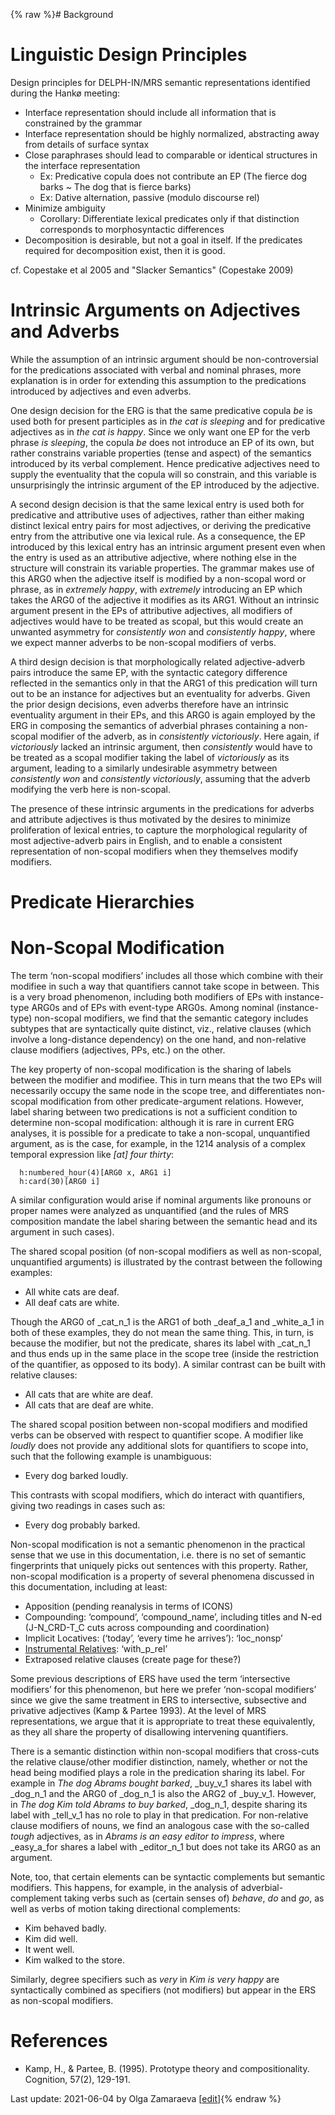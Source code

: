 {% raw %}# Background

# Linguistic Design Principles

Design principles for DELPH-IN/MRS semantic representations identified
during the Hankø meeting:

- Interface representation should include all information that is
constrained by the grammar
- Interface representation should be highly normalized, abstracting
away from details of surface syntax
- Close paraphrases should lead to comparable or identical structures
in the interface representation
  - Ex: Predicative copula does not contribute an EP (The fierce dog
barks \~ The dog that is fierce barks)
  - Ex: Dative alternation, passive (modulo discourse rel)
- Minimize ambiguity
  - Corollary: Differentiate lexical predicates only if that
distinction corresponds to morphosyntactic differences
- Decomposition is desirable, but not a goal in itself. If the
predicates required for decomposition exist, then it is good.

cf. Copestake et al 2005 and "Slacker Semantics" (Copestake 2009)

<a name="intrinsic_arguments"/>


# Intrinsic Arguments on Adjectives and Adverbs

While the assumption of an intrinsic argument should be
non-controversial for the predications associated with verbal and
nominal phrases, more explanation is in order for extending this
assumption to the predications introduced by adjectives and even
adverbs.

One design decision for the ERG is that the same predicative copula *be*
is used both for present participles as in *the cat is sleeping* and for
predicative adjectives as in *the cat is happy*. Since we only want one
EP for the verb phrase *is sleeping*, the copula *be* does not introduce
an EP of its own, but rather constrains variable properties (tense and
aspect) of the semantics introduced by its verbal complement. Hence
predicative adjectives need to supply the eventuality that the copula
will so constrain, and this variable is unsurprisingly the intrinsic
argument of the EP introduced by the adjective.

A second design decision is that the same lexical entry is used both for
predicative and attributive uses of adjectives, rather than either
making distinct lexical entry pairs for most adjectives, or deriving the
predicative entry from the attributive one via lexical rule. As a
consequence, the EP introduced by this lexical entry has an intrinsic
argument present even when the entry is used as an attributive
adjective, where nothing else in the structure will constrain its
variable properties. The grammar makes use of this ARG0 when the
adjective itself is modified by a non-scopal word or phrase, as in
*extremely happy*, with *extremely* introducing an EP which takes the
ARG0 of the adjective it modifies as its ARG1. Without an intrinsic
argument present in the EPs of attributive adjectives, all modifiers of
adjectives would have to be treated as scopal, but this would create an
unwanted asymmetry for *consistently won* and *consistently happy*,
where we expect manner adverbs to be non-scopal modifiers of verbs.

A third design decision is that morphologically related adjective-adverb
pairs introduce the same EP, with the syntactic category difference
reflected in the semantics only in that the ARG1 of this predication
will turn out to be an instance for adjectives but an eventuality for
adverbs. Given the prior design decisions, even adverbs therefore have
an intrinsic eventuality argument in their EPs, and this ARG0 is again
employed by the ERG in composing the semantics of adverbial phrases
containing a non-scopal modifier of the adverb, as in *consistently
victoriously*. Here again, if *victoriously* lacked an intrinsic
argument, then *consistently* would have to be treated as a scopal
modifier taking the label of *victoriously* as its argument, leading to
a similarly undesirable asymmetry between *consistently won* and
*consistently victoriously*, assuming that the adverb modifying the verb
here is non-scopal.

The presence of these intrinsic arguments in the predications for
adverbs and attribute adjectives is thus motivated by the desires to
minimize proliferation of lexical entries, to capture the morphological
regularity of most adjective-adverb pairs in English, and to enable a
consistent representation of non-scopal modifiers when they themselves
modify modifiers.

# Predicate Hierarchies

# Non-Scopal Modification

The term ‘non-scopal modifiers’ includes all those which combine with
their modifiee in such a way that quantifiers cannot take scope in
between. This is a very broad phenomenon, including both modifiers of
EPs with instance-type ARG0s and of EPs with event-type ARG0s. Among
nominal (instance-type) non-scopal modifiers, we find that the semantic
category includes subtypes that are syntactically quite distinct, viz.,
relative clauses (which involve a long-distance dependency) on the one
hand, and non-relative clause modifiers (adjectives, PPs, etc.) on the
other.

The key property of non-scopal modification is the sharing of labels
between the modifier and modifiee. This in turn means that the two EPs
will necessarily occupy the same node in the scope tree, and
differentiates non-scopal modification from other predicate-argument
relations. However, label sharing between two predications is not a
sufficient condition to determine non-scopal modification: although it
is rare in current ERG analyses, it is possible for a predicate to take
a non-scopal, unquantified argument, as is the case, for example, in the
1214 analysis of a complex temporal expression like *\[at\] four
thirty*:

      h:numbered_hour(4)[ARG0 x, ARG1 i]
      h:card(30)[ARG0 i]

A similar configuration would arise if nominal arguments like pronouns
or proper names were analyzed as unquantified (and the rules of MRS
composition mandate the label sharing between the semantic head and its
argument in such cases).

The shared scopal position (of non-scopal modifiers as well as
non-scopal, unquantified arguments) is illustrated by the contrast
between the following examples:

- All white cats are deaf.
- All deaf cats are white.

Though the ARG0 of \_cat\_n\_1 is the ARG1 of both \_deaf\_a\_1 and
\_white\_a\_1 in both of these examples, they do not mean the same
thing. This, in turn, is because the modifier, but not the predicate,
shares its label with \_cat\_n\_1 and thus ends up in the same place in
the scope tree (inside the restriction of the quantifier, as opposed to
its body). A similar contrast can be built with relative clauses:

- All cats that are white are deaf.
- All cats that are deaf are white.

The shared scopal position between non-scopal modifiers and modified
verbs can be observed with respect to quantifier scope. A modifier like
*loudly* does not provide any additional slots for quantifiers to scope
into, such that the following example is unambiguous:

- Every dog barked loudly.

This contrasts with scopal modifiers, which do interact with
quantifiers, giving two readings in cases such as:

- Every dog probably barked.

Non-scopal modification is not a semantic phenomenon in the practical
sense that we use in this documentation, i.e. there is no set of
semantic fingerprints that uniquely picks out sentences with this
property. Rather, non-scopal modification is a property of several
phenomena discussed in this documentation, including at least:

- Apposition (pending reanalysis in terms
of ICONS)
- Compounding: ‘compound’,
‘compound\_name’, including titles and N-ed (J-N\_CRD-T\_C cuts
across compounding and coordination)
- Implicit Locatives: (‘today’,
‘every time he arrives’): ‘loc\_nonsp’
- [Instrumental
Relatives](): ‘with\_p\_rel’
- Extraposed relative clauses (create page for these?)

Some previous descriptions of ERS have used the term ‘intersective
modifiers’ for this phenomenon, but here we prefer ‘non-scopal
modifiers’ since we give the same treatment in ERS to intersective,
subsective and privative adjectives (Kamp & Partee 1993). At the level
of MRS representations, we argue that it is appropriate to treat these
equivalently, as they all share the property of disallowing intervening
quantifiers.

There is a semantic distinction within non-scopal modifiers that
cross-cuts the relative clause/other modifier distinction, namely,
whether or not the head being modified plays a role in the predication
sharing its label. For example in *The dog Abrams bought barked*,
\_buy\_v\_1 shares its label with \_dog\_n\_1 and the ARG0 of
\_dog\_n\_1 is also the ARG2 of \_buy\_v\_1. However, in *The dog Kim
told Abrams to buy barked*, \_dog\_n\_1, despite sharing its label with
\_tell\_v\_1 has no role to play in that predication. For non-relative
clause modifiers of nouns, we find an analogous case with the so-called
*tough* adjectives, as in *Abrams is an easy editor to impress*, where
\_easy\_a\_for shares a label with \_editor\_n\_1 but does not take its
ARG0 as an argument.

Note, too, that certain elements can be syntactic complements but
semantic modifiers. This happens, for example, in the analysis of
adverbial-complement taking verbs such as (certain senses of) *behave*,
*do* and *go*, as well as verbs of motion taking directional
complements:

- Kim behaved badly.
- Kim did well.
- It went well.
- Kim walked to the store.

Similarly, degree specifiers such as *very* in *Kim is very happy* are
syntactically combined as specifiers (not modifiers) but appear in the
ERS as non-scopal modifiers.

# References

- Kamp, H., & Partee, B. (1995). Prototype theory and
compositionality. Cognition, 57(2), 129-191.

Last update: 2021-06-04 by Olga Zamaraeva [[edit](https://github.com/delph-in/docs/wiki/ErgSemantics_Design/_edit)]{% endraw %}